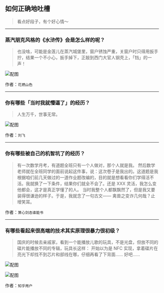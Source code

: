 ## 如何正确地吐槽

> 看点好段子，有个好心情～


 
---

### 蒸汽朋克风格的《水浒传》会是怎么样的呢？

> 也没啥，可能是金莲儿在蒸汽城堡里，窗户锈蚀严重，关窗户时只得用扳手拧，结果一个不小心，扳手掉下，正敲到西门大官人钢壳上，「铛」的一声！



![配图](http://pic1.zhimg.com/70/ad2f3f213caa25c427e0ff8c03aa4fbc_b.jpg)


作者：`花燃山色`

---

### 你有哪些「当时我就懵逼了」的经历？

> 人生万千，世事无常。



![配图](http://pic4.zhimg.com/70/f5ada4853ef1491332ca87418892f2db_b.jpg)


作者：`刘飞`

---

### 你有哪些被自己的机智坑了的经历？

> 有一次数学月考，有道题全班只有一个人做对，那个人就是我。
> 然后数学老师就在全班同学的面前说起这件事，说：这次卷子是我出的。这道题是我根据咱们前几天做过的一道作业题改编的，目的就是想看看你们学得活不活。我就换了一下条件，结果你们就全不会了。还是 XXX 灵活，我怎么变他都会，这才是真正学懂了的人。
> 当时我整个人都飘飘然了，但是我又要装得很谦逊的样子。于是，我就念了一句古文――
> 禽兽之变诈几何哉？止增笑耳。


作者：`箫心剑态谁能书`

---

### 有哪些看起来很高端的技术其实原理很暴力很初级？

> 国庆的时候去亲戚家，看到一个能播放儿歌的玩具，不是光盘，但放不同的碟片能播放不同的专辑，玩具长这样：
> 开始以为是 NFC 实现，拿着碟片在亮光下却找不到芯片和部线在哪，仔细再看了下背面……
> 好吧……



![配图](http://pic4.zhimg.com/70/9c9d28d5adaba219ddba6b303f42241b_b.jpg)



![配图](http://pic4.zhimg.com/70/228fd5cc2d7def80fc0c06c125a01bff_b.jpg)


作者：`知乎用户`